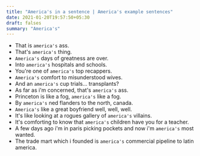 ```yaml
---
title: "America's in a sentence | America's example sentences"
date: 2021-01-20T19:57:50+05:30
draft: falses
summary: "America's"
---
```

- That is `america's` ass.
- That's `america's` thing.
- `America's` days of greatness are over.
- Into `america's` hospitals and schools.
- You're one of `america's` top recappers.
- `America's` comfort to misunderstood wives.
- And an `america's` cup trials... transplants?
- As far as i'm concerned, that's `america's` ass.
- Princeton is like a fog, `america's` like a fog.
- By `america's` ned flanders to the north, canada.
- `America's` like a great boyfriend well, well, well.
- It's like looking at a rogues gallery of `america's` villains.
- It's comforting to know that `america's` children have you for a teacher.
- A few days ago i'm in paris picking pockets and now i'm `america's` most wanted.
- The trade mart which i founded is `america's` commercial pipeline to latin america.
                 

